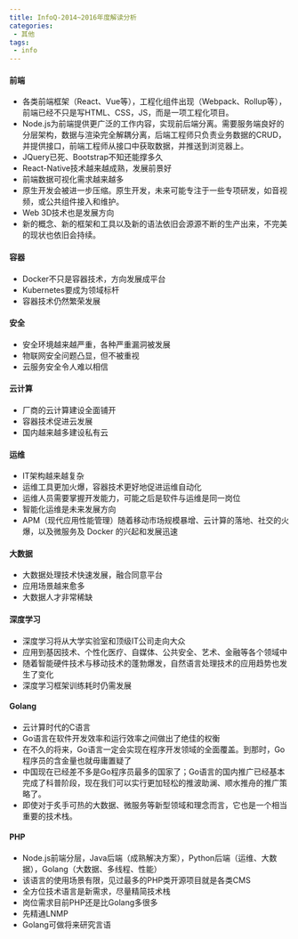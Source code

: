 ```yaml
---
title: InfoQ-2014~2016年度解读分析
categories:
 - 其他
tags:
 - info
---
```


#### 前端
- 各类前端框架（React、Vue等），工程化组件出现（Webpack、Rollup等），前端已经不只是写HTML、CSS，JS，而是一项工程化项目。
- Node.js为前端提供更广泛的工作内容，实现前后端分离。需要服务端良好的分层架构，数据与渲染完全解耦分离，后端工程师只负责业务数据的CRUD，并提供接口，前端工程师从接口中获取数据，并推送到浏览器上。
- JQuery已死、Bootstrap不知还能撑多久
- React-Native技术越来越成熟，发展前景好
- 前端数据可视化需求越来越多
- 原生开发会被进一步压缩。原生开发，未来可能专注于一些专项研发，如音视频，或公共组件接入和维护。
- Web 3D技术也是发展方向
- 新的概念、新的框架和工具以及新的语法依旧会源源不断的生产出来，不完美的现状也依旧会持续。

#### 容器
- Docker不只是容器技术，方向发展成平台
- Kubernetes要成为领域标杆
- 容器技术仍然繁荣发展

#### 安全
- 安全环境越来越严重，各种严重漏洞被发展
- 物联网安全问题凸显，但不被重视
- 云服务安全令人难以相信

#### 云计算
- 厂商的云计算建设全面铺开
- 容器技术促进云发展
- 国内越来越多建设私有云

#### 运维
- IT架构越来越复杂
- 运维工具更加火爆，容器技术更好地促进运维自动化
- 运维人员需要掌握开发能力，可能之后是软件与运维是同一岗位
- 智能化运维是未来发展方向
- APM（现代应用性能管理）随着移动市场规模暴增、云计算的落地、社交的火爆，以及微服务及 Docker 的兴起和发展迅速

#### 大数据
- 大数据处理技术快速发展，融合同意平台
- 应用场景越来愈多
- 大数据人才非常稀缺

#### 深度学习
- 深度学习将从大学实验室和顶级IT公司走向大众
- 应用到基因技术、个性化医疗、自媒体、公共安全、艺术、金融等各个领域中
- 随着智能硬件技术与移动技术的蓬勃爆发，自然语言处理技术的应用趋势也发生了变化
- 深度学习框架训练耗时仍需发展

#### Golang
- 云计算时代的C语言
- Go语言在软件开发效率和运行效率之间做出了绝佳的权衡
- 在不久的将来，Go语言一定会实现在程序开发领域的全面覆盖。到那时，Go程序员的含金量也就毋庸置疑了
- 中国现在已经差不多是Go程序员最多的国家了；Go语言的国内推广已经基本完成了科普阶段，现在我们可以实行更加轻松的推波助澜、顺水推舟的推广策略了。
- 即使对于炙手可热的大数据、微服务等新型领域和理念而言，它也是一个相当重要的技术栈。

#### PHP
- Node.js前端分层，Java后端（成熟解决方案），Python后端（运维、大数据），Golang（大数据、多线程、性能）
- 该语言的使用场景有限，见过最多的PHP类开源项目就是各类CMS
- 全方位技术语言是新需求，尽量精简技术栈
- 岗位需求目前PHP还是比Golang多很多
- 先精通LNMP
- Golang可做将来研究言语
